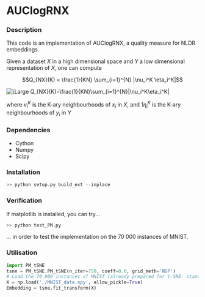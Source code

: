 # AUClogRNX

### Description

This code is an implementation of AUClogRNX, a quality measure for NLDR embeddings.

Given a dataset $`X`$ in a high dimensional space and $`Y`$ a low dimensional representation of $`X`$, one can compute
```math
Q_{NX}(K) = \frac{1}{KN} \sum_{i=1}^{N} |\nu_i^K \eta_i^K|
```
<img src="https://latex.codecogs.com/svg.latex?\Large&space;Q_{NX}(K)=\frac{1}{KN}\sum_{i=1}^{N}|\nu_i^K\eta_i^K|" title="\Large Q_{NX}(K)=\frac{1}{KN}\sum_{i=1}^{N}|\nu_i^K\eta_i^K|" />

where $`\nu_i^K`$ is the K-ary neighbourhoods of $`x_i`$ in $`X`$, and 1$`\eta_i^K`$ is the K-ary neighbourhoods of $`y_i`$ in $`Y`$

### Dependencies

* Cython
* Numpy
* Scipy

### Installation

```python
>> python setup.py build_ext --inplace
```

### Verification

If matplotlib is installed, you can try...

```python
>> python test_PM.py
```

... in order to test the implementation on the 70 000 instances of MNIST.

### Utilisation

```python
import PM_tSNE
tsne = PM_tSNE.PM_tSNE(n_iter=750, coeff=8.0, grid_meth='NGP')
# Load the 70 000 instances of MNIST (already prepared for t-SNE: standardized + reduced to 50 features with PCA)
X = np.load('./MNIST_data.npy', allow_pickle=True)
Embedding = tsne.fit_transform(X)
```
